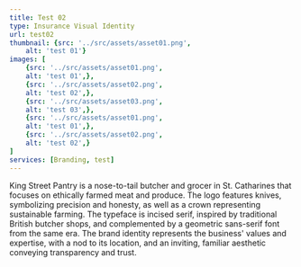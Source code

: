 ```yaml
---
title: Test 02
type: Insurance Visual Identity
url: test02
thumbnail: {src: '../src/assets/asset01.png',
    alt: 'test 01'}
images: [
    {src: '../src/assets/asset01.png',
    alt: 'test 01',},
    {src: '../src/assets/asset02.png',
    alt: 'test 02',},
    {src: '../src/assets/asset03.png',
    alt: 'test 03',},
    {src: '../src/assets/asset01.png',
    alt: 'test 01',},
    {src: '../src/assets/asset02.png',
    alt: 'test 02',}
]
services: [Branding, test]
---
```

King Street Pantry is a nose-to-tail butcher and grocer in St. Catharines that focuses on ethically farmed meat and produce. The logo features knives, symbolizing precision and honesty, as well as a crown representing sustainable farming. The typeface is incised serif, inspired by traditional British butcher shops, and complemented by a geometric sans-serif font from the same era. The brand identity represents the business' values and expertise, with a nod to its location, and an inviting, familiar aesthetic conveying transparency and trust.